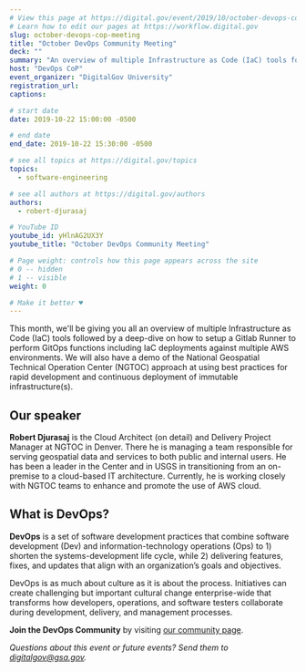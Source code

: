 ```yaml
---
# View this page at https://digital.gov/event/2019/10/october-devops-community-meeting
# Learn how to edit our pages at https://workflow.digital.gov
slug: october-devops-cop-meeting
title: "October DevOps Community Meeting"
deck: ""
summary: "An overview of multiple Infrastructure as Code (IaC) tools followed by a deep-dive on how to setup a Gitlab Runner to perform GitOps functions including IaC deployments against multiple AWS environments. "
host: "DevOps CoP"
event_organizer: "DigitalGov University"
registration_url: 
captions: 

# start date
date: 2019-10-22 15:00:00 -0500

# end date
end_date: 2019-10-22 15:30:00 -0500

# see all topics at https://digital.gov/topics
topics: 
  - software-engineering

# see all authors at https://digital.gov/authors
authors: 
  - robert-djurasaj

# YouTube ID
youtube_id: yHlnAG2UX3Y
youtube_title: "October DevOps Community Meeting"

# Page weight: controls how this page appears across the site
# 0 -- hidden
# 1 -- visible
weight: 0

# Make it better ♥
---
```


This month, we'll be giving you all an overview of multiple Infrastructure as Code (IaC) tools followed by a deep-dive on how to setup a Gitlab Runner to perform GitOps functions including IaC deployments against multiple AWS environments. We will also have a demo of the National Geospatial Technical Operation Center (NGTOC) approach at using best practices for rapid development and continuous deployment of immutable infrastructure(s).

## Our speaker

**Robert Djurasaj** is the Cloud Architect (on detail) and Delivery Project Manager at NGTOC in Denver. There he is managing a team responsible for serving geospatial data and services to both public and internal users. He has been a leader in the Center and in USGS in transitioning from an on-premise to a cloud-based IT architecture. Currently, he is working closely with NGTOC teams to enhance and promote the use of AWS cloud.

## What is DevOps?
**DevOps** is a set of software development practices that combine software development (Dev) and information-technology operations (Ops) to 1) shorten the systems-development life cycle, while 2) delivering features, fixes, and updates that align with an organization’s goals and objectives.

DevOps is as much about culture as it is about the process. Initiatives can create challenging but important cultural change enterprise-wide that transforms how developers, operations, and software testers collaborate during development, delivery, and management processes.

**Join the DevOps Community** by visiting [our community page](https://digital.gov/communities/devops/).

_Questions about this event or future events? Send them to [digitalgov@gsa.gov](mailto:digitalgov@gsa.gov)._

